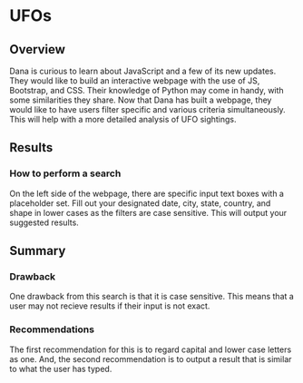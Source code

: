 # UFOs
## Overview
Dana is curious to learn about JavaScript and a few of its new updates. They would like to build an interactive webpage with the use of JS, Bootstrap, and CSS. Their knowledge of Python may come in handy, with some similarities they share.
Now that Dana has built a webpage, they would like to have users filter specific and various criteria simultaneously. This will help with a more detailed analysis of UFO sightings.

## Results
### How to perform a search
On the left side of the webpage, there are specific input text boxes with a placeholder set. Fill out your designated date, city, state, country, and shape in lower cases as the filters are case sensitive. This will output your suggested results.

## Summary
### Drawback
One drawback from this search is that it is case sensitive. This means that a user may not recieve results if their input is not exact.

### Recommendations
The first recommendation for this is to regard capital and lower case letters as one. And, the second recommendation is to output a result that is similar to what the user has typed.
